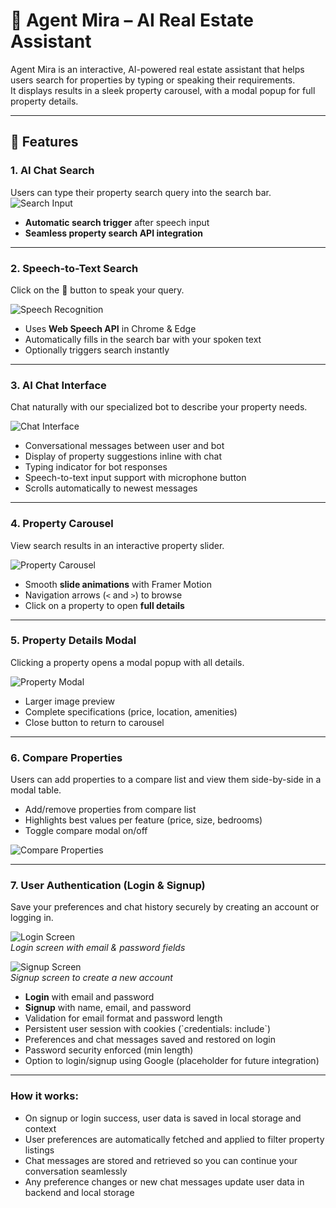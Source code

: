 # 🏡 Agent Mira – AI Real Estate Assistant

Agent Mira is an interactive, AI-powered real estate assistant that helps users search for properties by typing or speaking their requirements.  
It displays results in a sleek property carousel, with a modal popup for full property details.

---

## 🚀 Features

### 1. **AI Chat Search**
Users can type their property search query into the search bar.
![Search Input](./src/assets/search-input.png)

- **Automatic search trigger** after speech input
- **Seamless property search API integration**

---

### 2. **Speech-to-Text Search**
Click on the 🎤 button to speak your query.

![Speech Recognition](./src/assets/speech-input.png)

- Uses **Web Speech API** in Chrome & Edge
- Automatically fills in the search bar with your spoken text
- Optionally triggers search instantly

---

### 3. **AI Chat Interface**  
Chat naturally with our specialized bot to describe your property needs.  

![Chat Interface](./src/assets/chat-interface.png)

- Conversational messages between user and bot  
- Display of property suggestions inline with chat  
- Typing indicator for bot responses  
- Speech-to-text input support with microphone button  
- Scrolls automatically to newest messages  

---

### 4. **Property Carousel**
View search results in an interactive property slider.

![Property Carousel](./src/assets/property-carousel.png)

- Smooth **slide animations** with Framer Motion
- Navigation arrows (`<` and `>`) to browse
- Click on a property to open **full details**

---

### 5. **Property Details Modal**
Clicking a property opens a modal popup with all details.

![Property Modal](./src/assets/property-modal.png)

- Larger image preview
- Complete specifications (price, location, amenities)
- Close button to return to carousel

---

### 6. **Compare Properties**
Users can add properties to a compare list and view them side-by-side in a modal table.

- Add/remove properties from compare list  
- Highlights best values per feature (price, size, bedrooms)  
- Toggle compare modal on/off  

![Compare Properties](./src/assets/compare-properties.png)

---

### 7. **User Authentication (Login & Signup)**  
Save your preferences and chat history securely by creating an account or logging in.  

![Login Screen](./src/assets/login-screen.png)  
*Login screen with email & password fields*

![Signup Screen](./src/assets/signup-screen.png)  
*Signup screen to create a new account*

- **Login** with email and password  
- **Signup** with name, email, and password  
- Validation for email format and password length  
- Persistent user session with cookies (\`credentials: include\`)  
- Preferences and chat messages saved and restored on login  
- Password security enforced (min length)  
- Option to login/signup using Google (placeholder for future integration)  

---

### How it works:

- On signup or login success, user data is saved in local storage and context  
- User preferences are automatically fetched and applied to filter property listings  
- Chat messages are stored and retrieved so you can continue your conversation seamlessly  
- Any preference changes or new chat messages update user data in backend and local storage  

